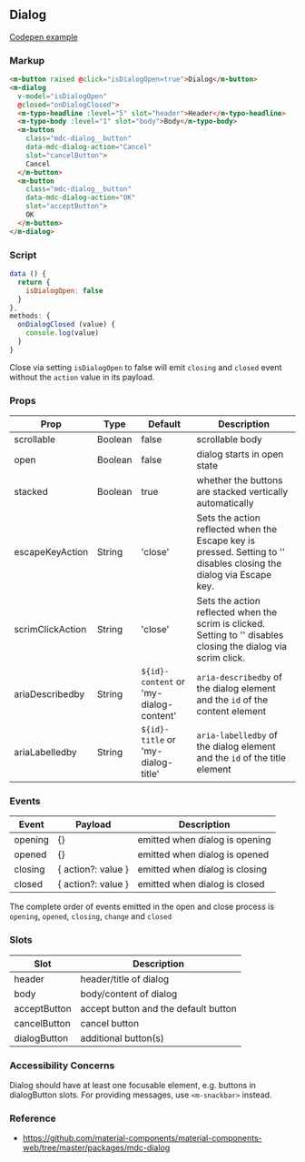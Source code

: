 ## Dialog

[Codepen example](https://codepen.io/chankcccc/pen/aeYpBJ)

### Markup

```html
<m-button raised @click="isDialogOpen=true">Dialog</m-button>
<m-dialog
  v-model="isDialogOpen"
  @closed="onDialogClosed">
  <m-typo-headline :level="5" slot="header">Header</m-typo-headline>
  <m-typo-body :level="1" slot="body">Body</m-typo-body>
  <m-button 
    class="mdc-dialog__button"
    data-mdc-dialog-action="Cancel"
    slot="cancelButton">
    Cancel
  </m-button>
  <m-button
    class="mdc-dialog__button"
    data-mdc-dialog-action="OK"
    slot="acceptButton">
    OK
  </m-button>
</m-dialog>
```

### Script

```javascript
data () {
  return {
    isDialogOpen: false
  }
},
methods: {
  onDialogClosed (value) {
    console.log(value)
  }
}
```

Close via setting `isDialogOpen` to false will emit `closing` and `closed` event without the `action` value in its payload.

### Props

| Prop | Type | Default | Description |
|------|------|---------|-------------|
| scrollable | Boolean | false | scrollable body |
| open | Boolean | false | dialog starts in open state |
| stacked | Boolean | true | whether the buttons are stacked vertically automatically |
| escapeKeyAction | String | 'close' | Sets the action reflected when the Escape key is pressed. Setting to '' disables closing the dialog via Escape key. |
| scrimClickAction | String | 'close' | Sets the action reflected when the scrim is clicked. Setting to '' disables closing the dialog via scrim click. |
| ariaDescribedby | String | `${id}-content` or 'my-dialog-content' | `aria-describedby` of the dialog element and the `id` of the content element |
| ariaLabelledby | String | `${id}-title` or 'my-dialog-title' | `aria-labelledby` of the dialog element and the `id` of the title element |

### Events

| Event | Payload | Description |
|-------|---------|-------------|
| opening | {} | emitted when dialog is opening |
| opened | {} | emitted when dialog is opened |
| closing | { action?: value } | emitted when dialog is closing |
| closed | { action?: value } | emitted when dialog is closed |

The complete order of events emitted in the open and close process is `opening`, `opened`, `closing`, `change` and `closed`


### Slots

| Slot | Description |
|------|-------------|
| header | header/title of dialog |
| body | body/content of dialog |
| acceptButton | accept button and the default button |
| cancelButton | cancel button |
| dialogButton | additional button(s) |

### Accessibility Concerns

Dialog should have at least one focusable element, e.g. buttons in dialogButton slots. For providing messages, use `<m-snackbar>` instead.

### Reference

- https://github.com/material-components/material-components-web/tree/master/packages/mdc-dialog

